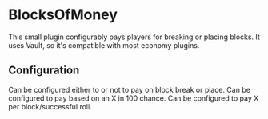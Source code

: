BlocksOfMoney
=============

This small plugin configurably pays players for breaking or placing blocks.
It uses Vault, so it's compatible with most economy plugins.

Configuration
-------------

Can be configured either to or not to pay on block break or place. Can be
configured to pay based on an X in 100 chance. Can be configured to pay X
per block/successful roll.
